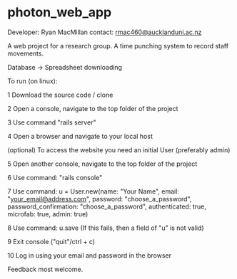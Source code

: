 # photon_web_app
Developer: Ryan MacMillan
contact: rmac460@aucklanduni.ac.nz

A web project for a research group. A time punching system to record staff movements.

Database -> Spreadsheet downloading

To run (on linux):

1 Download the source code / clone

2 Open a console, navigate to the top folder of the project

3 Use command "rails server"

4 Open a browser and navigate to your local host

(optional) To access the website you need an initial User (preferably admin)

5 Open another console, navigate to the top folder of the project

6 Use command: "rails console"

7 Use command: u = User.new(name: "Your Name", email: "your_email@address.com", password: "choose_a_password", password_confirmation: "choose_a_password", authenticated: true, microfab: true, admin: true)
                
8 Use command: u.save (If this fails, then a field of "u" is not valid)

9 Exit console ("quit"/ctrl + c)

10 Log in using your email and password in the browser

Feedback most welcome.              

